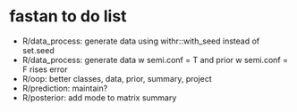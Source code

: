 # fastan to do list

- R/data_process: generate data using withr::with_seed instead of set.seed
- R/data_process: generate data w semi.conf = T and prior w semi.conf = F rises error
- R/oop: better classes, data, prior, summary, project
- R/prediction: maintain?
- R/posterior: add mode to matrix summary
